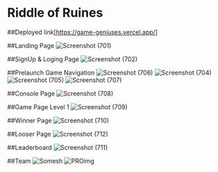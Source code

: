 # Riddle of Ruines

##Deployed link[https://game-geniuses.vercel.app/]

##Landing Page
![Screenshot (701)](https://user-images.githubusercontent.com/112899880/230843878-b353f037-d2e5-4ae0-9314-cf34c6112bb0.png)

##SignUp & Loging Page
![Screenshot (702)](https://user-images.githubusercontent.com/112899880/230844155-86beee99-ee36-414b-bce0-02f60d021095.png)

##Prelaunch Game Navigation
![Screenshot (706)](https://user-images.githubusercontent.com/112899880/230844263-a390a988-10dc-404c-8bd4-1d85443e8648.png)
![Screenshot (704)](https://user-images.githubusercontent.com/112899880/230844273-6566670e-eaab-4d3e-9a69-28595c867aee.png)
![Screenshot (705)](https://user-images.githubusercontent.com/112899880/230844280-b35fb3e9-15ad-48f5-ab72-87cde5e56358.png)
![Screenshot (707)](https://user-images.githubusercontent.com/112899880/230844324-8f1adb54-c2ad-4d32-a720-57887e451325.png)

##Console Page
![Screenshot (708)](https://user-images.githubusercontent.com/112899880/230844422-3404670b-cd5b-4b12-9697-271525186275.png)

##Game Page Level 1
![Screenshot (709)](https://user-images.githubusercontent.com/112899880/230844546-5f4b7a1f-2b73-43e4-a448-0f5110e203ff.png)

##Winner Page
![Screenshot (710)](https://user-images.githubusercontent.com/112899880/230844625-2686a52a-0977-4733-b565-b6ccd8694083.png)

##Looser Page
![Screenshot (712)](https://user-images.githubusercontent.com/112899880/230845329-70d39f19-f992-457b-b2a7-8ede2e2ffed3.png)

##Leaderboard 
![Screenshot (711)](https://user-images.githubusercontent.com/112899880/230845554-b229aaf4-3cea-4632-91ea-58c0aad1c5d1.png)

##Team
![Somesh](https://user-images.githubusercontent.com/112899880/230849176-ef5534ff-568e-44ed-88a3-1f3a4695d77a.png)
![PROimg](https://user-images.githubusercontent.com/112899880/230849039-06b5c527-1582-4f86-9a9d-45abb0a5a745.jpg)





